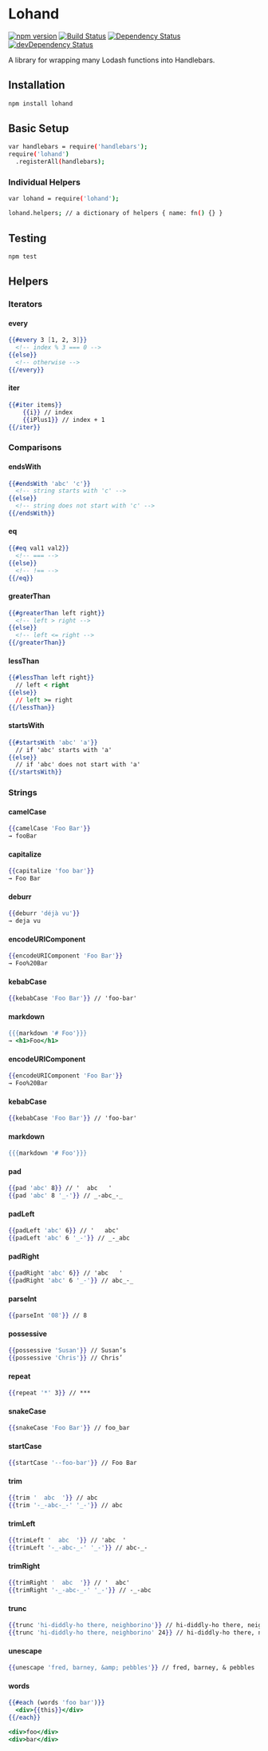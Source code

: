 # Lohand

[![npm version](https://badge.fury.io/js/lohand.svg)](http://badge.fury.io/js/lohand)
[![Build Status](https://travis-ci.org/alexsomeoddpilot/lohand.svg?branch=master)](https://travis-ci.org/alexsomeoddpilot/lohand)
[![Dependency Status](https://david-dm.org/alexsomeoddpilot/lohand.svg)](https://david-dm.org/alexsomeoddpilot/lohand)
[![devDependency Status](https://david-dm.org/alexsomeoddpilot/lohand/dev-status.svg)](https://david-dm.org/alexsomeoddpilot/lohand#info=devDependencies)

A library for wrapping many Lodash functions into Handlebars.

## Installation

```bash
npm install lohand
```

## Basic Setup

```bash
var handlebars = require('handlebars');
require('lohand')
  .registerAll(handlebars);
```

### Individual Helpers

```bash
var lohand = require('lohand');

lohand.helpers; // a dictionary of helpers { name: fn() {} }
```

## Testing

```bash
npm test
```

## Helpers

### Iterators

#### every

```handlebars
{{#every 3 [1, 2, 3]}}
  <!-- index % 3 === 0 -->
{{else}}
  <!-- otherwise -->
{{/every}}
```

#### iter

```handlebars
{{#iter items}}
    {{i}} // index
    {{iPlus1}} // index + 1
{{/iter}}
```

### Comparisons

#### endsWith

```handlebars
{{#endsWith 'abc' 'c'}}
  <!-- string starts with 'c' -->
{{else}}
  <!-- string does not start with 'c' -->
{{/endsWith}}
```

#### eq

```handlebars
{{#eq val1 val2}}
  <!-- === -->
{{else}}
  <!-- !== -->
{{/eq}}
```

#### greaterThan

```handlebars
{{#greaterThan left right}}
  <!-- left > right -->
{{else}}
  <!-- left <= right -->
{{/greaterThan}}
```

#### lessThan

```handlebars
{{#lessThan left right}}
  // left < right
{{else}}
  // left >= right
{{/lessThan}}
```

#### startsWith

```handlebars
{{#startsWith 'abc' 'a'}}
  // if 'abc' starts with 'a'
{{else}}
  // if 'abc' does not start with 'a'
{{/startsWith}}
```

### Strings

#### camelCase

```handlebars
{{camelCase 'Foo Bar'}}
→ fooBar
```

#### capitalize

```handlebars
{{capitalize 'foo bar'}}
→ Foo Bar
```

#### deburr

```handlebars
{{deburr 'déjà vu'}}
→ deja vu
```

#### encodeURIComponent

```handlebars
{{encodeURIComponent 'Foo Bar'}}
→ Foo%20Bar
```

#### kebabCase

```handlebars
{{kebabCase 'Foo Bar'}} // 'foo-bar'
```

#### markdown

```handlebars
{{{markdown '# Foo'}}}
→ <h1>Foo</h1>
```

#### encodeURIComponent

```handlebars
{{encodeURIComponent 'Foo Bar'}}
→ Foo%20Bar
```

#### kebabCase

```handlebars
{{kebabCase 'Foo Bar'}} // 'foo-bar'
```

#### markdown

```handlebars
{{{markdown '# Foo'}}}
```

#### pad

```handlebars
{{pad 'abc' 8}} // '  abc   '
{{pad 'abc' 8 '_-'}} // _-abc_-_
```

#### padLeft

```handlebars
{{padLeft 'abc' 6}} // '   abc'
{{padLeft 'abc' 6 '_-'}} // _-_abc
```

#### padRight

```handlebars
{{padRight 'abc' 6}} // 'abc   '
{{padRight 'abc' 6 '_-'}} // abc_-_
```

#### parseInt

```handlebars
{{parseInt '08'}} // 8
```

#### possessive

```handlebars
{{possessive 'Susan'}} // Susan’s
{{possessive 'Chris'}} // Chris’
```

#### repeat

```handlebars
{{repeat '*' 3}} // ***
```

#### snakeCase

```handlebars
{{snakeCase 'Foo Bar'}} // foo_bar
```

#### startCase

```handlebars
{{startCase '--foo-bar'}} // Foo Bar
```

#### trim

```handlebars
{{trim '  abc  '}} // abc
{{trim '-_-abc-_-' '_-'}} // abc
```

#### trimLeft

```handlebars
{{trimLeft '  abc  '}} // 'abc  '
{{trimLeft '-_-abc-_-' '_-'}} // abc-_-
```

#### trimRight

```handlebars
{{trimRight '  abc  '}} // '  abc'
{{trimRight '-_-abc-_-' '_-'}} // -_-abc
```

#### trunc

```handlebars
{{trunc 'hi-diddly-ho there, neighborino'}} // hi-diddly-ho there, neighbo...
{{trunc 'hi-diddly-ho there, neighborino' 24}} // hi-diddly-ho there, n...
```

#### unescape

```handlebars
{{unescape 'fred, barney, &amp; pebbles'}} // fred, barney, & pebbles
```

#### words

```handlebars
{{#each (words 'foo bar')}}
  <div>{{this}}</div>
{{/each}}

<div>foo</div>
<div>bar</div>
```
